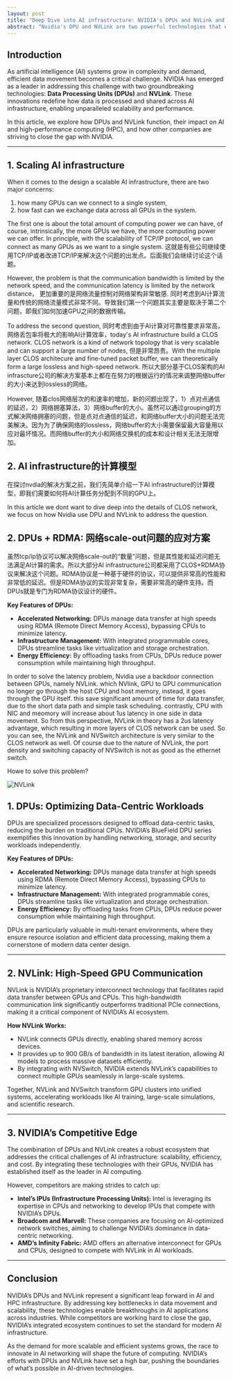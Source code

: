 ```yaml
---
layout: post
title: "Deep Dive into AI infrastructure: NVIDIA's DPUs and NVLink and beyond"
abstract: "Nvidia's DPU and NVLink are two powerful technologies that enhance the scalability of AI infrastructure. In this article, we will explore how these technologies function and their impact on modern computing. Additionally, we will discuss efforts by other companies to catch up with Nvidia."
---
```


## Introduction  

As artificial intelligence (AI) systems grow in complexity and demand, efficient data movement becomes a critical challenge. NVIDIA has emerged as a leader in addressing this challenge with two groundbreaking technologies: **Data Processing Units (DPUs)** and **NVLink**. These innovations redefine how data is processed and shared across AI infrastructure, enabling unparalleled scalability and performance.

In this article, we explore how DPUs and NVLink function, their impact on AI and high-performance computing (HPC), and how other companies are striving to close the gap with NVIDIA.

---

## 1. Scaling AI infrastructure

When it comes to the design a scalable AI infrastructure, there are two major concerns: 
1) how many GPUs can we connect to a single system, 
2) how fast can we exchange data across all GPUs in the system. 

The first one is about the total amount of computing power we can have, of course, intrinsically, the more GPUs we have, the more computing power we can offer. In principle, with the scalability of TCP/IP protocol, we can connect as many GPUs as we want to a single system. 这就是有些公司继续使用TCP/IP或者改进TCP/IP来解决这个问题的出发点。后面我们会继续讨论这个话题。

However, the problem is that the communication bandwidth is limited by the network speed, and the communication latency is limited by the network distance， 更加重要的是网络流量控制对网络架构非常敏感. 同时考虑到AI计算流量和传统的网络流量模式非常不同。导致我们第一个问题其实主要是取决于第二个问题，即我们如何加速GPU之间的数据传输。


To address the second question, 同时考虑到由于AI计算对可靠性要求非常高，网络丢包率将极大的影响AI计算效率，today's AI infrastructure build a CLOS network. CLOS network is a kind of network topology that is very scalable and can support a large number of nodes, 但是非常昂贵。With the multiple layer CLOS architecure and fine-tuned packet buffer, we can theoretically form a large lossless and high-speed network. 所以大部分基于CLOS架构的AI infrascture公司的解决方案基本上都在在努力的根据运行的情况来调整网络buffer的大小来达到lossless的网络。

However, 随着clos网络层次的和速率的增加，新的问题出现了，1）点对点通信的延迟，2）网络拥塞算法，3）网络buffer的大小。虽然可以通过grouping的方式解决网络拥塞的问题，但是点对点通信的延迟，和网络buffer大小的问题无法完美解决。因为为了确保网络的lossless，网络buffer的大小需要保留最大容量用以应对最坏情况。而网络buffer的大小和网络交换机的成本和设计相关无法无限增加。

## 2. AI infrastructure的计算模型

在探讨nvdia的解决方案之前，我们先简单介绍一下AI infrastructure的计算模型，即我们需要如何将AI计算任务分配到不同的GPU上。

In this article we dont want to dive deep into the details of CLOS network, we focus on how Nvidia use DPU and NVLink to address the question.

## 2. DPUs + RDMA: 网络scale-out问题的应对方案

虽然tcp/ip协议可以解决网络scale-out的“数量”问题，但是其性能和延迟问题无法满足AI计算的需求。所以大部分AI infrastructure公司都采用了CLOS+RDMA协议来解决这个问题。RDMA协议是一种基于硬件的协议，可以提供非常高的性能和非常低的延迟。但是RDMA协议的实现非常复杂，需要非常高的硬件支持。而DPUs就是专门为RDMA协议设计的硬件。

**Key Features of DPUs:**  
- **Accelerated Networking:** DPUs manage data transfer at high speeds using RDMA (Remote Direct Memory Access), bypassing CPUs to minimize latency.  
- **Infrastructure Management:** With integrated programmable cores, DPUs streamline tasks like virtualization and storage orchestration.  
- **Energy Efficiency:** By offloading tasks from CPUs, DPUs reduce power consumption while maintaining high throughput.




In order to solve the latency problem, Nvidia use a backdoor connection between GPUs, namely NVLink. which NVlink, GPU to GPU communication no longer go through the host CPU and host memory, instead, it goes through the GPU itself. this save significant amount of time for data transfer, due to the short data path and simple task scheduling. contrastly, CPU with NIC and meomory will increase about 1us latency in one side in data movement. So from this perspective, NVLink in theory has a 2us latency advantage, which resulting in more layers of CLOS network can be used. So you can see, the NVLink and NVSwitch architecture is very similar to the CLOS network as well. Of course due to the nature of NVLink, the port density and switching capacity of NVSwitch is not as good as the ethernet switch.

Howe to solve this problem?




![NVLink](https://developer-blogs.nvidia.com/wp-content/uploads/2022/11/grace-hopper-nvlink-switch-system.png)


## 1. DPUs: Optimizing Data-Centric Workloads  
DPUs are specialized processors designed to offload data-centric tasks, reducing the burden on traditional CPUs. NVIDIA’s BlueField DPU series exemplifies this innovation by handling networking, storage, and security workloads independently.

**Key Features of DPUs:**  
- **Accelerated Networking:** DPUs manage data transfer at high speeds using RDMA (Remote Direct Memory Access), bypassing CPUs to minimize latency.  
- **Infrastructure Management:** With integrated programmable cores, DPUs streamline tasks like virtualization and storage orchestration.  
- **Energy Efficiency:** By offloading tasks from CPUs, DPUs reduce power consumption while maintaining high throughput.

DPUs are particularly valuable in multi-tenant environments, where they ensure resource isolation and efficient data processing, making them a cornerstone of modern data center design.

---

## 2. NVLink: High-Speed GPU Communication  
NVLink is NVIDIA’s proprietary interconnect technology that facilitates rapid data transfer between GPUs and CPUs. This high-bandwidth communication link significantly outperforms traditional PCIe connections, making it a critical component of NVIDIA’s AI ecosystem.

**How NVLink Works:**  
- NVLink connects GPUs directly, enabling shared memory across devices.  
- It provides up to 900 GB/s of bandwidth in its latest iteration, allowing AI models to process massive datasets efficiently.  
- By integrating with NVSwitch, NVIDIA extends NVLink’s capabilities to connect multiple GPUs seamlessly in large-scale systems.

Together, NVLink and NVSwitch transform GPU clusters into unified systems, accelerating workloads like AI training, large-scale simulations, and scientific research.

---

## 3. NVIDIA’s Competitive Edge  
The combination of DPUs and NVLink creates a robust ecosystem that addresses the critical challenges of AI infrastructure: scalability, efficiency, and cost. By integrating these technologies with their GPUs, NVIDIA has established itself as the leader in AI computing.

However, competitors are making strides to catch up:  
- **Intel’s IPUs (Infrastructure Processing Units):** Intel is leveraging its expertise in CPUs and networking to develop IPUs that compete with NVIDIA’s DPUs.  
- **Broadcom and Marvell:** These companies are focusing on AI-optimized network switches, aiming to challenge NVIDIA’s dominance in data-centric networking.  
- **AMD’s Infinity Fabric:** AMD offers an alternative interconnect for GPUs and CPUs, designed to compete with NVLink in AI workloads.

---

## Conclusion  
NVIDIA’s DPUs and NVLink represent a significant leap forward in AI and HPC infrastructure. By addressing key bottlenecks in data movement and scalability, these technologies enable breakthroughs in AI applications across industries. While competitors are working hard to close the gap, NVIDIA’s integrated ecosystem continues to set the standard for modern AI infrastructure.

As the demand for more scalable and efficient systems grows, the race to innovate in AI networking will shape the future of computing. NVIDIA’s efforts with DPUs and NVLink have set a high bar, pushing the boundaries of what’s possible in AI-driven technologies.
